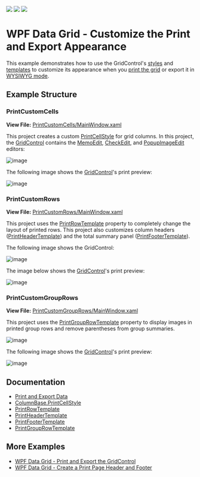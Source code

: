 <!-- default badges list -->
![](https://img.shields.io/endpoint?url=https://codecentral.devexpress.com/api/v1/VersionRange/128653781/21.1.5%2B)
[![](https://img.shields.io/badge/Open_in_DevExpress_Support_Center-FF7200?style=flat-square&logo=DevExpress&logoColor=white)](https://supportcenter.devexpress.com/ticket/details/E3227)
[![](https://img.shields.io/badge/📖_How_to_use_DevExpress_Examples-e9f6fc?style=flat-square)](https://docs.devexpress.com/GeneralInformation/403183)
<!-- default badges end -->
# WPF Data Grid - Customize the Print and Export Appearance

This example demonstrates how to use the GridControl's [styles](https://docs.devexpress.com/WPF/6771/controls-and-libraries/data-grid/appearance-customization/grid-control-styles#printing-styles) and [templates](https://docs.devexpress.com/WPF/6770/controls-and-libraries/data-grid/appearance-customization/grid-elements-that-support-templates#print-templates) to customize its appearance when you [print the grid](https://docs.devexpress.com/WPF/6160/controls-and-libraries/data-grid/printing-and-exporting/print-data) or export it in [WYSIWYG mode](https://docs.devexpress.com/WPF/118842/controls-and-libraries/data-grid/printing-and-exporting/wysiwyg-export).

## Example Structure

### PrintCustomCells

**View File:** [PrintCustomCells/MainWindow.xaml](./CS/PrintCustomCells/MainWindow.xaml)

This project creates a custom [PrintCellStyle](https://docs.devexpress.com/WPF/DevExpress.Xpf.Grid.ColumnBase.PrintCellStyle) for grid columns. In this project, the [GridControl](https://docs.devexpress.com/WPF/DevExpress.Xpf.Grid.GridControl) contains the [MemoEdit](http://docs.devexpress.com/WPF/DevExpress.Xpf.Editors.MemoEdit), [CheckEdit](http://docs.devexpress.com/WPF/DevExpress.Xpf.Editors.CheckEdit), and [PopupImageEdit](http://docs.devexpress.com/WPF/DevExpress.Xpf.Editors.PopupImageEdit) editors:

![image](https://user-images.githubusercontent.com/65009440/174296836-6684bfa7-2dc7-41e1-9aa3-a8490d932409.png)

The following image shows the [GridControl](https://docs.devexpress.com/WPF/DevExpress.Xpf.Grid.GridControl)'s print preview:

![image](https://user-images.githubusercontent.com/65009440/174297141-da85de96-09ea-4824-a160-1b234606fc6d.png)


### PrintCustomRows

**View File:** [PrintCustomRows/MainWindow.xaml](./CS/PrintCustomRows/MainWindow.xaml)

This project uses the [PrintRowTemplate](https://docs.devexpress.com/WPF/DevExpress.Xpf.Grid.TableView.PrintRowTemplate) property to completely change the layout of printed rows. This project also customizes column headers ([PrintHeaderTemplate](https://docs.devexpress.com/WPF/DevExpress.Xpf.Grid.DataViewBase.PrintHeaderTemplate)) and the total summary panel ([PrintFooterTemplate](https://docs.devexpress.com/WPF/DevExpress.Xpf.Grid.DataViewBase.PrintFooterTemplate)).

The following image shows the GridControl:

![image](https://user-images.githubusercontent.com/65009440/174292844-27a18d3d-fa14-4ca3-a11d-1deb0458fff1.png)

The image below shows the [GridControl](https://docs.devexpress.com/WPF/DevExpress.Xpf.Grid.GridControl)'s print preview:

![image](https://user-images.githubusercontent.com/65009440/174292992-1c72415a-fe8d-477b-ac0a-712297d5760d.png)


### PrintCustomGroupRows

**View File:** [PrintCustomGroupRows/MainWindow.xaml](./CS/PrintCustomGroupRows/MainWindow.xaml)

This project uses the [PrintGroupRowTemplate](https://docs.devexpress.com/WPF/DevExpress.Xpf.Grid.GridViewBase.PrintGroupRowTemplate) property to display images in printed group rows and remove parentheses from group summaries.

![image](https://user-images.githubusercontent.com/65009440/174296998-64be14b9-3152-4997-8bfc-bf0c8d782803.png)

The following image shows the [GridControl](https://docs.devexpress.com/WPF/DevExpress.Xpf.Grid.GridControl)'s print preview:

![image](https://user-images.githubusercontent.com/65009440/174294325-745b19f7-4f63-4469-910c-398c489b9c9a.png)


## Documentation

* [Print and Export Data](https://docs.devexpress.com/WPF/117296/controls-and-libraries/data-grid/printing-and-exporting)
* [ColumnBase.PrintCellStyle](https://docs.devexpress.com/WPF/DevExpress.Xpf.Grid.ColumnBase.PrintCellStyle)
* [PrintRowTemplate](https://docs.devexpress.com/WPF/DevExpress.Xpf.Grid.TableView.PrintRowTemplate)
* [PrintHeaderTemplate](https://docs.devexpress.com/WPF/DevExpress.Xpf.Grid.DataViewBase.PrintHeaderTemplate)
* [PrintFooterTemplate](https://docs.devexpress.com/WPF/DevExpress.Xpf.Grid.DataViewBase.PrintFooterTemplate)
* [PrintGroupRowTemplate](https://docs.devexpress.com/WPF/DevExpress.Xpf.Grid.GridViewBase.PrintGroupRowTemplate)

## More Examples

* [WPF Data Grid - Print and Export the GridControl](https://github.com/DevExpress-Examples/how-to-print-and-export-the-grid-e1669)
* [WPF Data Grid - Create a Print Page Header and Footer](https://github.com/DevExpress-Examples/how-to-create-the-print-page-header-and-footer-when-exporting-the-gridcontrol-e2608)
